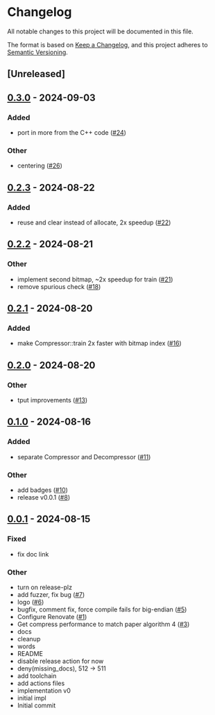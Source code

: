# Changelog
All notable changes to this project will be documented in this file.

The format is based on [Keep a Changelog](https://keepachangelog.com/en/1.0.0/),
and this project adheres to [Semantic Versioning](https://semver.org/spec/v2.0.0.html).

## [Unreleased]

## [0.3.0](https://github.com/spiraldb/fsst/compare/v0.2.3...v0.3.0) - 2024-09-03

### Added
- port in more from the C++ code ([#24](https://github.com/spiraldb/fsst/pull/24))

### Other
- centering ([#26](https://github.com/spiraldb/fsst/pull/26))

## [0.2.3](https://github.com/spiraldb/fsst/compare/v0.2.2...v0.2.3) - 2024-08-22

### Added
- reuse and clear instead of allocate, 2x speedup ([#22](https://github.com/spiraldb/fsst/pull/22))

## [0.2.2](https://github.com/spiraldb/fsst/compare/v0.2.1...v0.2.2) - 2024-08-21

### Other
- implement second bitmap, ~2x speedup for train ([#21](https://github.com/spiraldb/fsst/pull/21))
- remove spurious check ([#18](https://github.com/spiraldb/fsst/pull/18))

## [0.2.1](https://github.com/spiraldb/fsst/compare/v0.2.0...v0.2.1) - 2024-08-20

### Added
- make Compressor::train 2x faster with bitmap index ([#16](https://github.com/spiraldb/fsst/pull/16))

## [0.2.0](https://github.com/spiraldb/fsst/compare/v0.1.0...v0.2.0) - 2024-08-20

### Other
- tput improvements ([#13](https://github.com/spiraldb/fsst/pull/13))

## [0.1.0](https://github.com/spiraldb/fsst/compare/v0.0.1...v0.1.0) - 2024-08-16

### Added
- separate Compressor and Decompressor ([#11](https://github.com/spiraldb/fsst/pull/11))

### Other
- add badges ([#10](https://github.com/spiraldb/fsst/pull/10))
- release v0.0.1 ([#8](https://github.com/spiraldb/fsst/pull/8))

## [0.0.1](https://github.com/spiraldb/fsst/releases/tag/v0.0.1) - 2024-08-15

### Fixed
- fix doc link

### Other
- turn on release-plz
- add fuzzer, fix bug ([#7](https://github.com/spiraldb/fsst/pull/7))
- logo ([#6](https://github.com/spiraldb/fsst/pull/6))
- bugfix, comment fix, force compile fails for big-endian ([#5](https://github.com/spiraldb/fsst/pull/5))
- Configure Renovate ([#1](https://github.com/spiraldb/fsst/pull/1))
- Get compress performance to match paper algorithm 4 ([#3](https://github.com/spiraldb/fsst/pull/3))
- docs
- cleanup
- words
- README
- disable release action for now
- deny(missing_docs), 512 -> 511
- add toolchain
- add actions files
- implementation v0
- initial impl
- Initial commit
